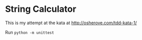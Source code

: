 # String Calculator

This is my attempt at the kata at http://osherove.com/tdd-kata-1/

Run `python -m unittest`
